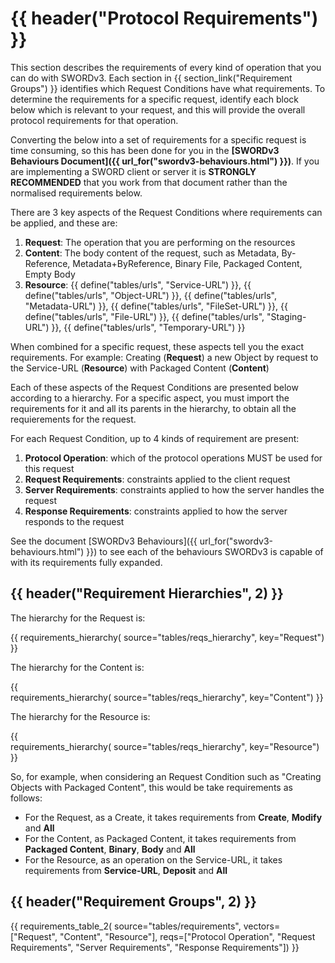 # {{ header("Protocol Requirements") }}

This section describes the requirements of every kind of operation that you can do with SWORDv3.  Each section in 
{{ section_link("Requirement Groups") }} identifies which Request Conditions have what requirements.  To determine
the requirements for a specific request, identify each block below which is relevant to your request, and this will
provide the overall protocol requirements for that operation.

Converting the below into a set of requirements for a specific request is time consuming, so this has been done for
you in the **[SWORDv3 Behaviours Document]({{ url_for("swordv3-behaviours.html") }})**. If you are implementing a SWORD client
or server it is **STRONGLY RECOMMENDED** that you work from that document rather than the normalised requirements below.

There are 3 key aspects of the Request Conditions where requirements can be applied, and these are:

1. **Request**: The operation that you are performing on the resources
2. **Content**: The body content of the request, such as Metadata, By-Reference, Metadata+ByReference, Binary File, Packaged Content, Empty Body
3. **Resource**: {{ define("tables/urls", "Service-URL") }}, {{ define("tables/urls", "Object-URL") }}, {{ define("tables/urls", "Metadata-URL") }}, {{ define("tables/urls", "FileSet-URL") }}, {{ define("tables/urls", "File-URL") }}, {{ define("tables/urls", "Staging-URL") }}, {{ define("tables/urls", "Temporary-URL") }}

When combined for a specific request, these aspects tell you the exact requirements.  For example: Creating (**Request**) a new Object by request to the Service-URL (**Resource**) 
with Packaged Content (**Content**)

Each of these aspects of the Request Conditions are presented below according to a hierarchy. For a specific aspect,
you must import the requirements for it and all its parents in the hierarchy, to obtain all the requierements for the
request.

For each Request Condition, up to 4 kinds of requirement are present:

1. **Protocol Operation**: which of the protocol operations MUST be used for this request
2. **Request Requirements**: constraints applied to the client request
3. **Server Requirements**: constraints applied to how the server handles the request
4. **Response Requirements**: constraints applied to how the server responds to the request

See the document [SWORDv3 Behaviours]({{ url_for("swordv3-behaviours.html") }}) to see each of the behaviours SWORDv3 is 
capable of with its requirements fully expanded.


## {{ header("Requirement Hierarchies", 2) }}

The hierarchy for the Request is:

{{ 
requirements_hierarchy(
    source="tables/reqs_hierarchy",
    key="Request")
}}

The hierarchy for the Content is:

{{  
requirements_hierarchy(
    source="tables/reqs_hierarchy",
    key="Content")
}}

The hierarchy for the Resource is:

{{  
requirements_hierarchy(
    source="tables/reqs_hierarchy",
    key="Resource")
}}

So, for example, when considering an Request Condition such as "Creating Objects with Packaged Content", this would be take requirements as follows:

* For the Request, as a Create, it takes requirements from **Create**, **Modify** and **All**
* For the Content, as Packaged Content, it takes requirements from **Packaged Content**, **Binary**, **Body** and **All**
* For the Resource, as an operation on the Service-URL, it takes requirements from **Service-URL**, **Deposit** and **All**

## {{ header("Requirement Groups", 2) }}

<div class="requirement-groups">

{{ 
requirements_table_2(
    source="tables/requirements",
    vectors=["Request", "Content", "Resource"],
    reqs=["Protocol Operation", "Request Requirements", "Server Requirements", "Response Requirements"])
}}

</div>

